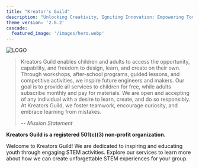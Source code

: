 ```yaml
---
title: "Kreator's Guild"
description: "Unlocking Creativity, Igniting Innovation: Empowering Tomorrow's Engineers Today.\n\n\n\n\n\n"
theme_version: '2.8.2'
cascade:
  featured_image: '/images/hero.webp'
---
```


![LOGO](/images/logo.png)

> Kreators Guild enables children and adults to access the opportunity, capability, and freedom to design, learn, and create on their own. Through workshops, after-school programs, guided lessons, and competitive activities, we inspire future engineers and makers. Our goal is to provide all services to children for free, while adults subscribe monthly and pay for materials. We are open and accepting of any individual with a desire to learn, create, and do so responsibly. At Kreators Guild, we foster teamwork, encourage curiosity, and embrace learning from mistakes.
>
> -- <cite>Mission Statement</cite>

**Kreators Guild is a registered 501(c)(3) non-profit organization.**

Welcome to Kreators Guild! We are dedicated to inspiring and educating youth through engaging STEM activities. Explore our services to learn more about how we can create unforgettable STEM experiences for your group.
